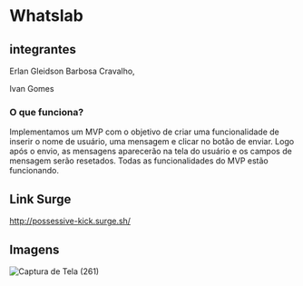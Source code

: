 # Whatslab

## integrantes 
Erlan Gleidson Barbosa Cravalho, 

Ivan Gomes

### O que funciona? 
Implementamos um MVP com o objetivo de criar uma funcionalidade de inserir o nome de usuário, uma mensagem e clicar no botão de enviar. Logo após o envio, as mensagens aparecerão na tela do usuário e os campos de mensagem serão resetados. Todas as funcionalidades do MVP estão funcionando. 

## Link Surge
http://possessive-kick.surge.sh/

## Imagens
![Captura de Tela (261)](https://user-images.githubusercontent.com/77033019/126089996-b706b869-d82a-4dfe-a016-b5006f75e6d3.png)


